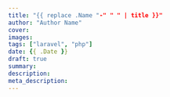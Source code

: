 ```yaml
---
title: "{{ replace .Name "-" " " | title }}"
author: "Author Name"
cover: 
images:
tags: ["laravel", "php"]
date: {{ .Date }}
draft: true
summary:
description: 
meta_description:
---
```


